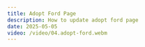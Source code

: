 ```yaml
---
title: Adopt Ford Page
description: How to update adopt ford page
date: 2025-05-05
video: /video/04.adopt-ford.webm
---
```


